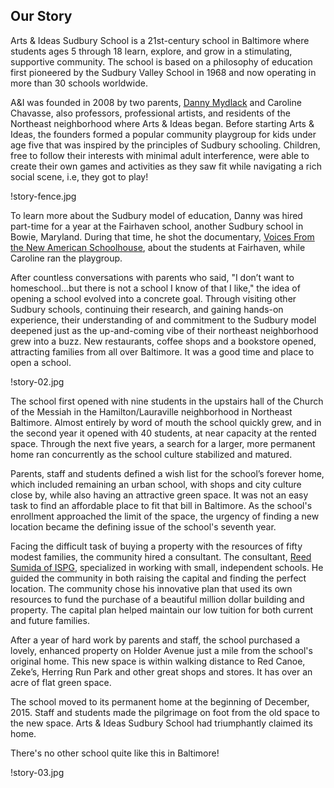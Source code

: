 Our Story
---

Arts & Ideas Sudbury School is a 21st-century school in Baltimore where
students ages 5 through 18 learn, explore, and grow in a stimulating,
supportive community.  The school is based on a philosophy of education first
pioneered by the Sudbury Valley School in 1968 and now operating in more than
30 schools worldwide. 

A&I was founded in 2008 by two parents, [Danny Mydlack](https://www.towson.edu/cofac/departments/mediafilm/facultystaff/dmydlack.html)
and Caroline Chavasse, also professors, professional artists, and residents of
the Northeast neighborhood where Arts & Ideas began.  Before starting Arts &
Ideas, the founders formed a popular community playgroup for kids under age
five that was inspired by the principles of Sudbury schooling. Children, free
to follow their interests with minimal adult interference, were able to create
their own games and activities as they saw fit while navigating a rich social
scene, i.e, they got to play! 

!story-fence.jpg

To learn more about the Sudbury model of education, Danny was
hired part-time for a year at the Fairhaven school, another Sudbury school in
Bowie, Maryland. During that time, he shot the documentary, 
[Voices From the New American Schoolhouse](https://www.youtube.com/playlist?list=PL07664D50ED360355&feature=viewall), 
about the students at Fairhaven, while Caroline ran the
playgroup. 

After countless conversations with parents who said, "I don’t want
to homeschool...but there is not a school I know of that I like,"  the idea of
opening a school evolved into a concrete goal. Through visiting other Sudbury
schools, continuing their research, and gaining hands-on experience, their
understanding of and commitment to the Sudbury model deepened just as the
up-and-coming vibe of their northeast neighborhood grew into a buzz. New
restaurants, coffee shops and a bookstore opened, attracting families from all
over Baltimore. It was a good time and place to open a school. 

!story-02.jpg

The school first opened with nine students in the upstairs hall of
the Church of the Messiah in the Hamilton/Lauraville neighborhood in Northeast
Baltimore.  Almost entirely by word of mouth the school quickly grew, and in
the second year it opened with 40 students, at near capacity at the rented
space.  Through the next five years, a search for a larger, more permanent
home ran concurrently as the school culture stabilized and matured. 

Parents, staff and students defined a wish list for the school’s forever home,
which included remaining an urban school, with shops and city culture close
by, while also having an attractive green space. It was not an easy task to find an
affordable place to fit that bill in Baltimore.  As the school's enrollment
approached the limit of the space, the urgency of finding a new location
became the defining issue of the school's seventh year.

Facing the difficult task of buying a property with the resources of fifty
modest families, the community hired a consultant. The consultant, [Reed
Sumida of ISPG](http://www.ispginc.com/group_reed_sumida), specialized
in working with small, independent schools. He guided the community in both
raising the capital and finding the perfect location. The community chose his
innovative plan that used its own resources to fund the purchase of a
beautiful million dollar building and property. The capital plan helped
maintain our low tuition for both current and future families. 

After a year of hard work by parents and
staff, the school purchased a lovely, enhanced property on Holder Avenue
just a mile from the school's original home. This new space is within walking
distance to Red Canoe, Zeke’s, Herring Run Park and other great shops and
stores. It has over an acre of flat green space. 

The school moved to its permanent home at the beginning of December, 2015.
Staff and students made the pilgrimage on foot from the old space to the
new space. Arts & Ideas Sudbury School had triumphantly claimed its home. 

There's no other school quite like this in
Baltimore!

!story-03.jpg
